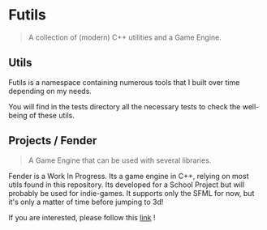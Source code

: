 # Futils

> A collection of (modern) C++ utilities and a Game Engine.

## Utils

Futils is a namespace containing numerous tools that I built over time depending on my needs.

You will find in the tests directory all the necessary tests to check the well-being of these utils. 

## Projects / Fender

> A Game Engine that can be used with several libraries.

Fender is a Work In Progress. Its a game engine in C++, relying on most utils found in this repository.
Its developed for a School Project but will probably be used for indie-games.
It supports only the SFML for now, but it's only a matter of time before jumping to 3d!

If you are interested, please follow this [link](projects/fender/doc/index.md) !
